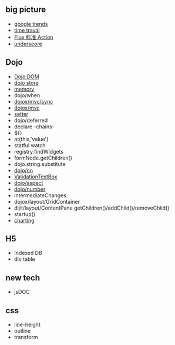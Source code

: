 ## big picture

+ [google trends](https://www.google.com/trends/)
+ [time traval](https://www.youtube.com/watch?v=xsSnOQynTHs)
+ [Flux 标准 Action](https://github.com/acdlite/flux-standard-action)
+ [underscore](http://underscorejs.org/docs/underscore.html)

## Dojo
+ [Dojo DOM](https://dojotoolkit.org/documentation/tutorials/1.10/dom_functions/index.html)
+ [dojo store](dojo/store/Observable)
+ [memory](dojo/store/Memory)
+ dojo/when
+ [dojox/mvc/sync](https://dojotoolkit.org/reference-guide/1.10/dojox/mvc/sync.html#dojox-mvc-sync)
+ [dojox/mvc](https://dojotoolkit.org/reference-guide/1.10/dojox/mvc.html)
+ [setter](http://dojotoolkit.org/reference-guide/1.10/quickstart/writingWidgets.html)
+ dojo/deferred
+ declare -chains-
+ ${}
+ at(this,'value')
+ statful watch
+ registry.findWidgets
+ formNode.getChildren()
+ dojo.string.substitute
+ [dojo/on](http://dojotoolkit.org/reference-guide/1.10/dojo/on.html)
+ [ValidationTextBox](http://dojotoolkit.org/reference-guide/1.10/dijit/form/ValidationTextBox.html)
+ [dojo/aspect](http://dojotoolkit.org/reference-guide/1.10/dojo/aspect.html)
+ [dojo/number](http://dojotoolkit.org/reference-guide/1.10/dojo/number.html)
+ intermediateChanges
+ dojox/layout/GridContainer
+ dijit/layout/ContentPane   getChildren()/addChild()/removeChild()
+ startup()
+ [charting](http://dojotoolkit.org/documentation/tutorials/1.10/charting/index.html)

## H5

+ Indexed DB
+ div table

## new tech
+ jsDOC



## css

+ line-height
+ outline
+ transform
